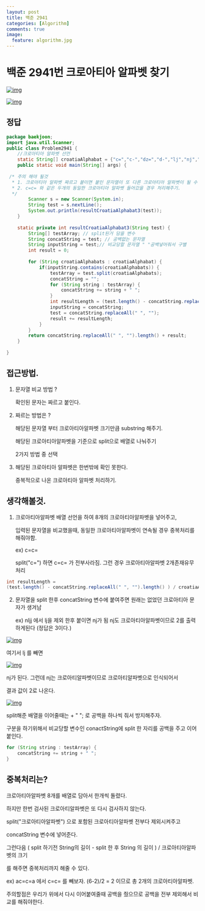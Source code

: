 ```yaml
---
layout: post
title: 백준 2941
categories: [Algorithm]
comments: true
image:
  feature: algorithm.jpg
---
```

# 백준 2941번 크로아티아 알파벳 찾기

[![img](https://1.bp.blogspot.com/-1UE48QBlb20/W-J4FL2HcOI/AAAAAAAABCA/ltFBiwsTm9oi4nPkY3NEhHrjTNZgX3ePgCLcBGAs/s1600/%25E1%2584%2589%25E1%2585%25B3%25E1%2584%258F%25E1%2585%25B3%25E1%2584%2585%25E1%2585%25B5%25E1%2586%25AB%25E1%2584%2589%25E1%2585%25A3%25E1%2586%25BA%2B2018-11-07%2B%25E1%2584%258B%25E1%2585%25A9%25E1%2584%2592%25E1%2585%25AE%2B2.27.55.png)](https://1.bp.blogspot.com/-1UE48QBlb20/W-J4FL2HcOI/AAAAAAAABCA/ltFBiwsTm9oi4nPkY3NEhHrjTNZgX3ePgCLcBGAs/s1600/%E1%84%89%E1%85%B3%E1%84%8F%E1%85%B3%E1%84%85%E1%85%B5%E1%86%AB%E1%84%89%E1%85%A3%E1%86%BA%2B2018-11-07%2B%E1%84%8B%E1%85%A9%E1%84%92%E1%85%AE%2B2.27.55.png)



[![img](https://3.bp.blogspot.com/-L8je2MiWVu4/W-J4FJAOgsI/AAAAAAAABCE/LJ_UINaFXh8ZhAJKvuEcJaQtMke_Zx6hgCLcBGAs/s1600/%25E1%2584%2589%25E1%2585%25B3%25E1%2584%258F%25E1%2585%25B3%25E1%2584%2585%25E1%2585%25B5%25E1%2586%25AB%25E1%2584%2589%25E1%2585%25A3%25E1%2586%25BA%2B2018-11-07%2B%25E1%2584%258B%25E1%2585%25A9%25E1%2584%2592%25E1%2585%25AE%2B2.28.03.png)](https://3.bp.blogspot.com/-L8je2MiWVu4/W-J4FJAOgsI/AAAAAAAABCE/LJ_UINaFXh8ZhAJKvuEcJaQtMke_Zx6hgCLcBGAs/s1600/%E1%84%89%E1%85%B3%E1%84%8F%E1%85%B3%E1%84%85%E1%85%B5%E1%86%AB%E1%84%89%E1%85%A3%E1%86%BA%2B2018-11-07%2B%E1%84%8B%E1%85%A9%E1%84%92%E1%85%AE%2B2.28.03.png)

## 정답

```java
package baekjoon;
import java.util.Scanner;
public class Problem2941 {
    //크로아티아 알파벳 선언
    static String[] croatiaAlphabat = {"c=","c-","dz=","d-","lj","nj","s=","z="};
    public static void main(String[] args) {
        
 /* 주의 해야 될것 
  * 1. 크로아티아 알파벳 짜르고 붙이면 붙인 문자열이 또 다른 크로아티아 알파벳이 될 수 있음 ex) nljj
  * 2. c=c= 와 같은 두개의 동일한 크로아티아 알파벳 들어갔을 경우 처리해주기.
  */
        Scanner s = new Scanner(System.in);
        String test = s.nextLine();
        System.out.println(resultCroatiaAlphabat3(test));
    }
    
    static private int resultCroatiaAlphabat3(String test) {
        String[] testArray; // split된거 담을 변수
        String concatString = test; // 공백없는 문자열
        String inputString = test;// 비교당할 문자열 " "공백넣어줘서 구별
        int result = 0;
        
        for (String croatiaAlphabats : croatiaAlphabat) {
            if(inputString.contains(croatiaAlphabats)) {
                testArray = test.split(croatiaAlphabats);
                concatString = "";
                for (String string : testArray) {
                    concatString += string + " ";    
                }
                int resultLength = (test.length() - concatString.replaceAll(" ", "").length() ) / croatiaAlphabats.length();
                inputString = concatString;
                test = concatString.replaceAll(" ", "");
                result += resultLength;
            }
        }
        return concatString.replaceAll(" ", "").length() + result;
    }
    
}
```

## 접근방법.

1. 문자열 비교 방법 ?

   확인된 문자는 짜르고 붙인다.

2. 짜르는 방법은 ?

    해당된 문자열 부터 크로아티아알파벳 크기만큼 substring 해주기.

   해당된 크로아티아알파벳을 기준으로 split으로 배열로 나눠주기

   2가지 방법 중 선택

3. 해당된 크로아티아 알파벳은 한번밖에 확인 못한다.

   중복적으로 나온 크로아티아 알파벳 처리하기.

## 생각해볼것.

1. 크로아티아알파벳 배열 선언을 하여 8개의 크로아티아알파벳을 넣어주고,

   입력된 문자열을 비교했을때, 동일한 크로아티아알파벳이 연속될 경우 중복처리를 해줘야함.

   ex) c=c=

   split("c=") 하면 c=c= 가 전부사라짐. 그런 경우 크로아티아알파벳 2개존재유무 처리

```java
int resultLength =
(test.length() - concatString.replaceAll(" ", "").length() ) / croatiaAlphabats.length();
```

2. 문자열을 split 한후 concatString 변수에 붙여주면 원래는 없었던 크로아티아 문자가 생겨남

   ex) nljj 에서 lj을 제외 한후 붙이면 nj가 됨 nj도 크로아티아알파벳이므로 2를 출력하게된다 (정답은 3이다.)



[![img](https://1.bp.blogspot.com/-nPLA66e_u_I/W-LTxkHtLKI/AAAAAAAABCY/Sgf8G8R5riUEg1Tn-cJEz2qXGyNeNAsKQCLcBGAs/s640/%25E1%2584%2589%25E1%2585%25B3%25E1%2584%258F%25E1%2585%25B3%25E1%2584%2585%25E1%2585%25B5%25E1%2586%25AB%25E1%2584%2589%25E1%2585%25A3%25E1%2586%25BA%2B2018-11-07%2B%25E1%2584%258B%25E1%2585%25A9%25E1%2584%2592%25E1%2585%25AE%2B8.55.40.png)](https://1.bp.blogspot.com/-nPLA66e_u_I/W-LTxkHtLKI/AAAAAAAABCY/Sgf8G8R5riUEg1Tn-cJEz2qXGyNeNAsKQCLcBGAs/s1600/%E1%84%89%E1%85%B3%E1%84%8F%E1%85%B3%E1%84%85%E1%85%B5%E1%86%AB%E1%84%89%E1%85%A3%E1%86%BA%2B2018-11-07%2B%E1%84%8B%E1%85%A9%E1%84%92%E1%85%AE%2B8.55.40.png)

여기서 lj 를 빼면

[![img](https://2.bp.blogspot.com/-aGWGnpGGYXY/W-LTxbIk8uI/AAAAAAAABCU/WqaqsR92jw8fCbJ852ovPTcgABeb0H8yQCLcBGAs/s400/%E1%84%89%E1%85%B3%E1%84%8F%E1%85%B3%E1%84%85%E1%85%B5%E1%86%AB%E1%84%89%E1%85%A3%E1%86%BA%2B2018-11-07%2B%E1%84%8B%E1%85%A9%E1%84%92%E1%85%AE%2B8.56.12.png)](https://2.bp.blogspot.com/-aGWGnpGGYXY/W-LTxbIk8uI/AAAAAAAABCU/WqaqsR92jw8fCbJ852ovPTcgABeb0H8yQCLcBGAs/s1600/스크린샷%2B2018-11-07%2B오후%2B8.56.12.png)

nj가 된다. 그런데 nj는 크로아티알파벳이므로 크로아티알파벳으로 인식되어서

결과 값이 2로 나온다.

[![img](https://1.bp.blogspot.com/-x5WRNQy2zP8/W-LTxlydxaI/AAAAAAAABCc/uIit6F1fuQkNmQlKobrlk1qKlX_3Dx2JQCLcBGAs/s400/%25E1%2584%2589%25E1%2585%25B3%25E1%2584%258F%25E1%2585%25B3%25E1%2584%2585%25E1%2585%25B5%25E1%2586%25AB%25E1%2584%2589%25E1%2585%25A3%25E1%2586%25BA%2B2018-11-07%2B%25E1%2584%258B%25E1%2585%25A9%25E1%2584%2592%25E1%2585%25AE%2B8.58.45.png)](https://1.bp.blogspot.com/-x5WRNQy2zP8/W-LTxlydxaI/AAAAAAAABCc/uIit6F1fuQkNmQlKobrlk1qKlX_3Dx2JQCLcBGAs/s1600/%E1%84%89%E1%85%B3%E1%84%8F%E1%85%B3%E1%84%85%E1%85%B5%E1%86%AB%E1%84%89%E1%85%A3%E1%86%BA%2B2018-11-07%2B%E1%84%8B%E1%85%A9%E1%84%92%E1%85%AE%2B8.58.45.png)

split해준 배열을 이어줄때는 + " "; 로 공백을 하나씩 줘서 방지해주자.

구분을 하기위해서 비교당할 변수인 conactString에 split 한 자리를 공백을 주고 이어붙인다.

```java
for (String string : testArray) {
    concatString += string + " ";    
}
```

## 중복처리는?

크로아티아알파벳 8개를 배열로 담아서 한개씩 돌렸다.

하지만 한번 검사된 크로아티알파벳은 또 다시 검사하지 않는다.

split("크로아티아알파벳") 으로 포함된 크로아티아알파벳 전부다 제외시켜주고

concatString 변수에 넣어준다.

그런다음 ( split 하기전 String의 길이 - split 한 후 String 의 길이 ) / 크로아티아알파벳의 크기

를 해주면 중복처리까지 해줄 수 있다.

ex) ac=c=a 에서 c=c= 를 빼보자. (6-2)/2 = 2 이므로 총 2개의 크로아티아알파벳.

주의할점은 우리가 위에서 다시 이어붙여줄때 공백을 줬으므로 공백을 전부 제외해서 비교를 해줘야한다.
